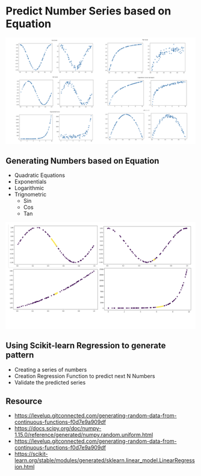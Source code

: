 # Predict Number Series based on Equation #

<div align="center">
  <img src="https://github.com/prodramp/python-projects/blob/main/PredictNumberSeries/images/num-series.png" width="800" />
</div> 

## Generating Numbers based on Equation
- Quadratic Equations
- Exponentials
- Logarithmic
- Trignometric
  - Sin
  - Cos
  - Tan
  
<div align="center">
  <img src="https://github.com/prodramp/python-projects/blob/main/PredictNumberSeries/images/num-forecast.png" width="800" />
</div> 

## Using Scikit-learn Regression to generate pattern ##
- Creating a series of numbers
- Creation Regression Function to predict next N Numbers
- Validate the predicted series 

## Resource ##
- https://levelup.gitconnected.com/generating-random-data-from-continuous-functions-f0d7e9a909df
- https://docs.scipy.org/doc/numpy-1.15.0/reference/generated/numpy.random.uniform.html
- https://levelup.gitconnected.com/generating-random-data-from-continuous-functions-f0d7e9a909df
- https://scikit-learn.org/stable/modules/generated/sklearn.linear_model.LinearRegression.html

